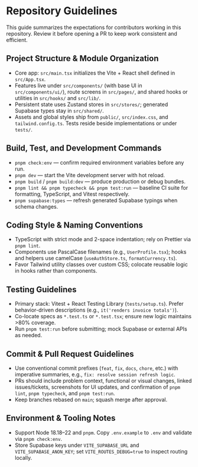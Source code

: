 # Repository Guidelines

This guide summarizes the expectations for contributors working in this repository. Review it before opening a PR to keep work consistent and efficient.

## Project Structure & Module Organization
- Core app: `src/main.tsx` initializes the Vite + React shell defined in `src/App.tsx`.
- Features live under `src/components/` (with base UI in `src/components/ui/`), route screens in `src/pages/`, and shared hooks or utilities in `src/hooks/` and `src/lib/`.
- Persistent state uses Zustand stores in `src/stores/`; generated Supabase types stay in `src/shared/`.
- Assets and global styles ship from `public/`, `src/index.css`, and `tailwind.config.ts`. Tests reside beside implementations or under `tests/`.

## Build, Test, and Development Commands
- `pnpm check:env` — confirm required environment variables before any run.
- `pnpm dev` — start the Vite development server with hot reload.
- `pnpm build` / `pnpm build:dev` — produce production or debug bundles.
- `pnpm lint && pnpm typecheck && pnpm test:run` — baseline CI suite for formatting, TypeScript, and Vitest respectively.
- `pnpm supabase:types` — refresh generated Supabase typings when schema changes.

## Coding Style & Naming Conventions
- TypeScript with strict mode and 2-space indentation; rely on Prettier via `pnpm lint`.
- Components use PascalCase filenames (e.g., `UserProfile.tsx`); hooks and helpers use camelCase (`useAuthStore.ts`, `formatCurrency.ts`).
- Favor Tailwind utility classes over custom CSS; colocate reusable logic in hooks rather than components.

## Testing Guidelines
- Primary stack: Vitest + React Testing Library (`tests/setup.ts`). Prefer behavior-driven descriptions (e.g., `it('renders invoice totals')`).
- Co-locate specs as `*.test.ts` or `*.test.tsx`; ensure new logic maintains >80% coverage.
- Run `pnpm test:run` before submitting; mock Supabase or external APIs as needed.

## Commit & Pull Request Guidelines
- Use conventional commit prefixes (`feat`, `fix`, `docs`, `chore`, etc.) with imperative summaries, e.g., `fix: resolve session refresh logic`.
- PRs should include problem context, functional or visual changes, linked issues/tickets, screenshots for UI updates, and confirmation of `pnpm lint`, `pnpm typecheck`, and `pnpm test:run`.
- Keep branches rebased on `main`; squash merge after approval.

## Environment & Tooling Notes
- Support Node 18.18–22 and `pnpm`. Copy `.env.example` to `.env` and validate via `pnpm check:env`.
- Store Supabase keys under `VITE_SUPABASE_URL` and `VITE_SUPABASE_ANON_KEY`; set `VITE_ROUTES_DEBUG=true` to inspect routing locally.
